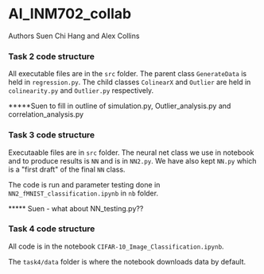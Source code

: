 # AI_INM702_collab

Authors Suen Chi Hang and Alex Collins

### Task 2 code structure

All executable files are in the `src` folder. The parent class `GenerateData` is held in `regression.py`. The child classes `ColinearX` and `Outlier` are held in `colinearity.py` and `Outlier.py` respectively. 

*****Suen to fill in outline of simulation.py, Outlier_analysis.py and correlation_analysis.py

### Task 3 code structure

Executaable files are in `src` folder. The neural net class we use in notebook and to produce results is `NN` and is in `NN2.py`. We have also kept `NN.py` which is a "first draft" of the final `NN` class.

The code is run and parameter testing done in `NN2_fMNIST_classification.ipynb` in `nb` folder.

***** Suen - what about NN_testing.py??



### Task 4 code structure

All code is in the notebook `CIFAR-10_Image_Classification.ipynb`. 

The `task4/data` folder is where the notebook downloads data by default.
